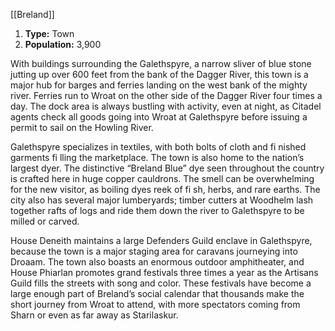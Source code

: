 [[Breland]]
1. **Type:** Town
2. **Population:** 3,900

With buildings surrounding the Galethspyre, a narrow sliver of blue stone jutting up over 600 feet from the bank of the Dagger River, this town is a major hub for barges and ferries landing on the west bank of the mighty river. Ferries run to Wroat on the other side of the Dagger River four times a day. The dock area is always bustling with activity, even at night, as Citadel agents check all goods going into Wroat at Galethspyre before issuing a permit to sail on the Howling River.

Galethspyre specializes in textiles, with both bolts of cloth and fi nished garments fi lling the marketplace. The town is also home to the nation’s largest dyer. The distinctive “Breland Blue” dye seen throughout the country is crafted here in huge copper cauldrons. The smell can be overwhelming for the new visitor, as boiling dyes reek of fi sh, herbs, and rare earths. The city also has several major lumberyards; timber cutters at Woodhelm lash together rafts of logs and ride them down the river to Galethspyre to be milled or carved.

House Deneith maintains a large Defenders Guild enclave in Galethspyre, because the town is a major staging area for caravans journeying into Droaam. The town also boasts an enormous outdoor amphitheater, and House Phiarlan promotes grand festivals three times a year as the Artisans Guild fills the streets with song and color. These festivals have become a large enough part of Breland’s social calendar that thousands make the short journey from Wroat to attend, with more spectators coming from Sharn or even as far away as Starilaskur.